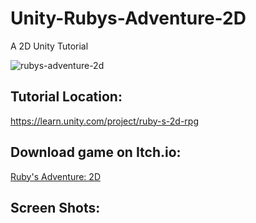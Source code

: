 # Unity-Rubys-Adventure-2D
A 2D Unity Tutorial

<img src="https://i.ibb.co/yshXcXL/rubys-adventure-2d.png" alt="rubys-adventure-2d" border="0">

<h2>Tutorial Location:</h2>
<a href="https://learn.unity.com/project/ruby-s-2d-rpg">https://learn.unity.com/project/ruby-s-2d-rpg</a>

<h2>Download game on Itch.io:</h2>
<a href="https://da-studios.itch.io/rubys-adventure-2d">Ruby's Adventure: 2D</a>

<h2>Screen Shots:</h2>
